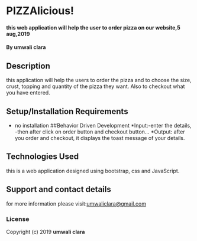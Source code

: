 # PIZZAlicious!
#### this web application will help the user to order pizza on our website,5 aug,2019
#### By **umwali clara**
## Description
this application will help the users to order the pizza and to choose the size, crust, topping and quantity of the pizza they want.
Also to checkout what you have entered.
## Setup/Installation Requirements
* no installation
##Behavior Driven Development
*Input:-enter the details, 
       -then after click on order button and checkout button...
*Output: after you order and checkout, it displays the toast message of your details.
## Technologies Used
this is a web application designed using bootstrap, css and JavaScript.
## Support and contact details
for more information please visit:umwaliclara@gmail.com
### License
Copyright (c) 2019 **umwali clara**